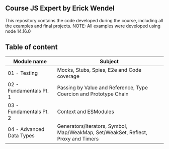 ## Course JS Expert by Erick Wendel

This repository contains the code developed during the course, including all the examples and final projects.
NOTE: All examples were developed using node 14.16.0

## Table of content

| Module name              | Subject                                                                           |
| ------------------------ | --------------------------------------------------------------------------------- |
| 01 - Testing             | Mocks, Stubs, Spies, E2e and Code coverage                                        |
| 02 - Fundamentals Pt. 1  | Passing by Value and Reference, Type Coercion and Prototype Chain                 |
| 03 - Fundamentals Pt. 2  | Context and ESModules                                                             |
| 04 - Advanced Data Types | Generators/Iterators, Symbol, Map/WeakMap, Set/WeakSet, Reflect, Proxy and Timers |

